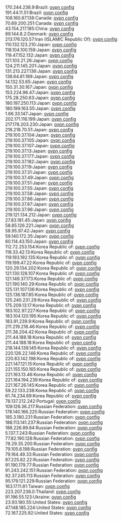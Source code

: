 170.244.238.9:Brazil: [ovpn config](vpn/170_244_238_9.ovpn)  
191.44.11.51:Brazil: [ovpn config](vpn/191_44_11_51.ovpn)  
108.160.87.138:Canada: [ovpn config](vpn/108_160_87_138.ovpn)  
70.69.200.251:Canada: [ovpn config](vpn/70_69_200_251.ovpn)  
43.154.217.185:China: [ovpn config](vpn/43_154_217_185.ovpn)  
89.144.8.2:Denmark: [ovpn config](vpn/89_144_8_2.ovpn)  
213.176.120.57:Iran (ISLAMIC Republic Of): [ovpn config](vpn/213_176_120_57.ovpn)  
110.132.123.210:Japan: [ovpn config](vpn/110_132_123_210.ovpn)  
118.104.100.159:Japan: [ovpn config](vpn/118_104_100_159.ovpn)  
119.47.152.132:Japan: [ovpn config](vpn/119_47_152_132.ovpn)  
121.103.21.26:Japan: [ovpn config](vpn/121_103_21_26.ovpn)  
124.211.145.201:Japan: [ovpn config](vpn/124_211_145_201.ovpn)  
131.213.227.136:Japan: [ovpn config](vpn/131_213_227_136.ovpn)  
138.64.81.189:Japan: [ovpn config](vpn/138_64_81_189.ovpn)  
14.132.53.65:Japan: [ovpn config](vpn/14_132_53_65.ovpn)  
150.31.30.167:Japan: [ovpn config](vpn/150_31_30_167.ovpn)  
153.224.96.47:Japan: [ovpn config](vpn/153_224_96_47.ovpn)  
175.28.250.63:Japan: [ovpn config](vpn/175_28_250_63.ovpn)  
180.197.250.113:Japan: [ovpn config](vpn/180_197_250_113.ovpn)  
180.199.163.55:Japan: [ovpn config](vpn/180_199_163_55.ovpn)  
1.66.33.147:Japan: [ovpn config](vpn/1_66_33_147.ovpn)  
202.171.116.199:Japan: [ovpn config](vpn/202_171_116_199.ovpn)  
217.178.203.230:Japan: [ovpn config](vpn/217_178_203_230.ovpn)  
218.218.70.51:Japan: [ovpn config](vpn/218_218_70_51.ovpn)  
219.100.37.104:Japan: [ovpn config](vpn/219_100_37_104.ovpn)  
219.100.37.105:Japan: [ovpn config](vpn/219_100_37_105.ovpn)  
219.100.37.107:Japan: [ovpn config](vpn/219_100_37_107.ovpn)  
219.100.37.13:Japan: [ovpn config](vpn/219_100_37_13.ovpn)  
219.100.37.177:Japan: [ovpn config](vpn/219_100_37_177.ovpn)  
219.100.37.182:Japan: [ovpn config](vpn/219_100_37_182.ovpn)  
219.100.37.19:Japan: [ovpn config](vpn/219_100_37_19.ovpn)  
219.100.37.31:Japan: [ovpn config](vpn/219_100_37_31.ovpn)  
219.100.37.49:Japan: [ovpn config](vpn/219_100_37_49.ovpn)  
219.100.37.51:Japan: [ovpn config](vpn/219_100_37_51.ovpn)  
219.100.37.55:Japan: [ovpn config](vpn/219_100_37_55.ovpn)  
219.100.37.58:Japan: [ovpn config](vpn/219_100_37_58.ovpn)  
219.100.37.86:Japan: [ovpn config](vpn/219_100_37_86.ovpn)  
219.100.37.87:Japan: [ovpn config](vpn/219_100_37_87.ovpn)  
219.100.37.96:Japan: [ovpn config](vpn/219_100_37_96.ovpn)  
219.121.134.212:Japan: [ovpn config](vpn/219_121_134_212.ovpn)  
27.83.181.45:Japan: [ovpn config](vpn/27_83_181_45.ovpn)  
58.85.126.221:Japan: [ovpn config](vpn/58_85_126_221.ovpn)  
58.95.97.42:Japan: [ovpn config](vpn/58_95_97_42.ovpn)  
59.140.172.35:Japan: [ovpn config](vpn/59_140_172_35.ovpn)  
60.114.43.150:Japan: [ovpn config](vpn/60_114_43_150.ovpn)  
112.72.253.154:Korea Republic of: [ovpn config](vpn/112_72_253_154.ovpn)  
118.33.42.13:Korea Republic of: [ovpn config](vpn/118_33_42_13.ovpn)  
119.193.192.135:Korea Republic of: [ovpn config](vpn/119_193_192_135.ovpn)  
119.199.47.22:Korea Republic of: [ovpn config](vpn/119_199_47_22.ovpn)  
120.29.134.202:Korea Republic of: [ovpn config](vpn/120_29_134_202.ovpn)  
121.130.128.107:Korea Republic of: [ovpn config](vpn/121_130_128_107.ovpn)  
121.149.37.173:Korea Republic of: [ovpn config](vpn/121_149_37_173.ovpn)  
121.190.140.29:Korea Republic of: [ovpn config](vpn/121_190_140_29.ovpn)  
125.131.107.136:Korea Republic of: [ovpn config](vpn/125_131_107_136.ovpn)  
125.136.187.85:Korea Republic of: [ovpn config](vpn/125_136_187_85.ovpn)  
125.240.231.29:Korea Republic of: [ovpn config](vpn/125_240_231_29.ovpn)  
175.209.13.17:Korea Republic of: [ovpn config](vpn/175_209_13_17.ovpn)  
183.102.97.227:Korea Republic of: [ovpn config](vpn/183_102_97_227.ovpn)  
183.104.120.195:Korea Republic of: [ovpn config](vpn/183_104_120_195.ovpn)  
183.91.239.9:Korea Republic of: [ovpn config](vpn/183_91_239_9.ovpn)  
211.219.218.46:Korea Republic of: [ovpn config](vpn/211_219_218_46.ovpn)  
211.38.204.42:Korea Republic of: [ovpn config](vpn/211_38_204_42.ovpn)  
211.44.188.18:Korea Republic of: [ovpn config](vpn/211_44_188_18.ovpn)  
211.44.188.18:Korea Republic of: [ovpn config](vpn/211_44_188_18.ovpn)  
218.144.139.145:Korea Republic of: [ovpn config](vpn/218_144_139_145.ovpn)  
220.126.22.146:Korea Republic of: [ovpn config](vpn/220_126_22_146.ovpn)  
220.83.142.198:Korea Republic of: [ovpn config](vpn/220_83_142_198.ovpn)  
221.147.121.15:Korea Republic of: [ovpn config](vpn/221_147_121_15.ovpn)  
221.155.150.165:Korea Republic of: [ovpn config](vpn/221_155_150_165.ovpn)  
221.163.13.46:Korea Republic of: [ovpn config](vpn/221_163_13_46.ovpn)  
221.164.194.239:Korea Republic of: [ovpn config](vpn/221_164_194_239.ovpn)  
221.167.26.145:Korea Republic of: [ovpn config](vpn/221_167_26_145.ovpn)  
59.22.133.238:Korea Republic of: [ovpn config](vpn/59_22_133_238.ovpn)  
61.74.234.69:Korea Republic of: [ovpn config](vpn/61_74_234_69.ovpn)  
78.137.212.242:Portugal: [ovpn config](vpn/78_137_212_242.ovpn)  
109.126.36.217:Russian Federation: [ovpn config](vpn/109_126_36_217.ovpn)  
178.140.166.225:Russian Federation: [ovpn config](vpn/178_140_166_225.ovpn)  
185.3.180.231:Russian Federation: [ovpn config](vpn/185_3_180_231.ovpn)  
188.113.141.237:Russian Federation: [ovpn config](vpn/188_113_141_237.ovpn)  
188.226.89.84:Russian Federation: [ovpn config](vpn/188_226_89_84.ovpn)  
5.137.7.243:Russian Federation: [ovpn config](vpn/5_137_7_243.ovpn)  
77.82.190.128:Russian Federation: [ovpn config](vpn/77_82_190_128.ovpn)  
78.29.35.200:Russian Federation: [ovpn config](vpn/78_29_35_200.ovpn)  
79.105.6.198:Russian Federation: [ovpn config](vpn/79_105_6_198.ovpn)  
79.164.49.33:Russian Federation: [ovpn config](vpn/79_164_49_33.ovpn)  
87.225.82.22:Russian Federation: [ovpn config](vpn/87_225_82_22.ovpn)  
91.190.179.77:Russian Federation: [ovpn config](vpn/91_190_179_77.ovpn)  
91.243.242.151:Russian Federation: [ovpn config](vpn/91_243_242_151.ovpn)  
92.37.245.113:Russian Federation: [ovpn config](vpn/92_37_245_113.ovpn)  
95.179.121.229:Russian Federation: [ovpn config](vpn/95_179_121_229.ovpn)  
163.17.11.81:Taiwan: [ovpn config](vpn/163_17_11_81.ovpn)  
223.207.236.0:Thailand: [ovpn config](vpn/223_207_236_0.ovpn)  
91.196.55.123:Ukraine: [ovpn config](vpn/91_196_55_123.ovpn)  
23.93.180.55:United States: [ovpn config](vpn/23_93_180_55.ovpn)  
47.148.185.224:United States: [ovpn config](vpn/47_148_185_224.ovpn)  
72.167.225.92:United States: [ovpn config](vpn/72_167_225_92.ovpn)  

